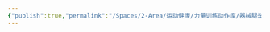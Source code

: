 ```yaml
---
{"publish":true,"permalink":"/Spaces/2-Area/运动健康/力量训练动作库/器械腿举-踩下（倒蹬）.md","created":"2025-07-07T18:43:20.592+08:00","modified":"2025-07-12T13:15:37.604+08:00","published":"2025-07-12T13:15:37.604+08:00","cssclasses":""}
---
```


